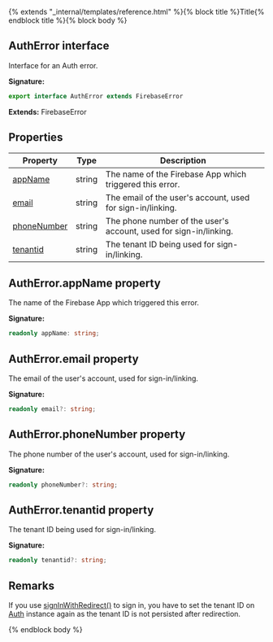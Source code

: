 {% extends "_internal/templates/reference.html" %}{% block title %}Title{% endblock title %}{% block body %}
## AuthError interface

Interface for an Auth error.

<b>Signature:</b>

```typescript
export interface AuthError extends FirebaseError 
```
<b>Extends:</b> FirebaseError

## Properties

|  Property | Type | Description |
|  --- | --- | --- |
|  [appName](./auth-types.autherror.md#autherrorappname_property) | string | The name of the Firebase App which triggered this error. |
|  [email](./auth-types.autherror.md#autherroremail_property) | string | The email of the user's account, used for sign-in/linking. |
|  [phoneNumber](./auth-types.autherror.md#autherrorphonenumber_property) | string | The phone number of the user's account, used for sign-in/linking. |
|  [tenantid](./auth-types.autherror.md#autherrortenantid_property) | string | The tenant ID being used for sign-in/linking. |

## AuthError.appName property

The name of the Firebase App which triggered this error.

<b>Signature:</b>

```typescript
readonly appName: string;
```

## AuthError.email property

The email of the user's account, used for sign-in/linking.

<b>Signature:</b>

```typescript
readonly email?: string;
```

## AuthError.phoneNumber property

The phone number of the user's account, used for sign-in/linking.

<b>Signature:</b>

```typescript
readonly phoneNumber?: string;
```

## AuthError.tenantid property

The tenant ID being used for sign-in/linking.

<b>Signature:</b>

```typescript
readonly tenantid?: string;
```

## Remarks

If you use [signInWithRedirect()](./auth.md#signinwithredirect_function) to sign in, you have to set the tenant ID on [Auth](./auth-types.auth.md#auth_interface) instance again as the tenant ID is not persisted after redirection.

{% endblock body %}
